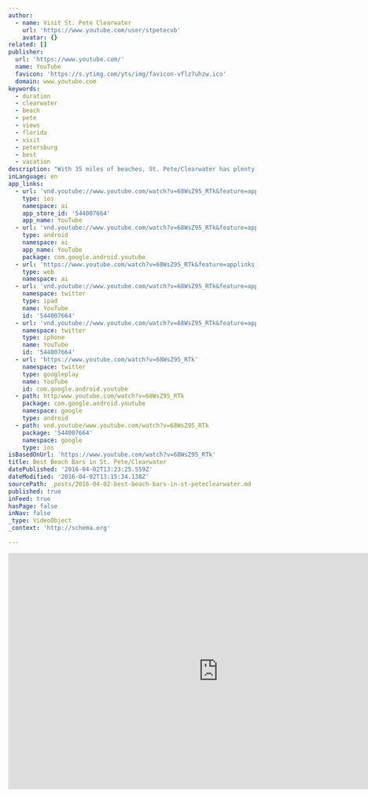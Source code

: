 ```yaml
---
author:
  - name: Visit St. Pete Clearwater
    url: 'https://www.youtube.com/user/stpetecvb'
    avatar: {}
related: []
publisher:
  url: 'https://www.youtube.com/'
  name: YouTube
  favicon: 'https://s.ytimg.com/yts/img/favicon-vflz7uhzw.ico'
  domain: www.youtube.com
keywords:
  - duration
  - clearwater
  - beach
  - pete
  - views
  - florida
  - visit
  - petersburg
  - best
  - vacation
description: "With 35 miles of beaches, St. Pete/Clearwater has plenty of beach bars to kick back and enjoy a drink and sunset. Here's a look at our top picks along Florida's Gulf Coast, including Shephard's Beach Resort."
inLanguage: en
app_links:
  - url: 'vnd.youtube://www.youtube.com/watch?v=68WsZ95_RTk&feature=applinks'
    type: ios
    namespace: ai
    app_store_id: '544007664'
    app_name: YouTube
  - url: 'vnd.youtube://www.youtube.com/watch?v=68WsZ95_RTk&feature=applinks'
    type: android
    namespace: ai
    app_name: YouTube
    package: com.google.android.youtube
  - url: 'https://www.youtube.com/watch?v=68WsZ95_RTk&feature=applinks'
    type: web
    namespace: ai
  - url: 'vnd.youtube://www.youtube.com/watch?v=68WsZ95_RTk&feature=applinks'
    namespace: twitter
    type: ipad
    name: YouTube
    id: '544007664'
  - url: 'vnd.youtube://www.youtube.com/watch?v=68WsZ95_RTk&feature=applinks'
    namespace: twitter
    type: iphone
    name: YouTube
    id: '544007664'
  - url: 'https://www.youtube.com/watch?v=68WsZ95_RTk'
    namespace: twitter
    type: googleplay
    name: YouTube
    id: com.google.android.youtube
  - path: http/www.youtube.com/watch?v=68WsZ95_RTk
    package: com.google.android.youtube
    namespace: google
    type: android
  - path: vnd.youtube/www.youtube.com/watch?v=68WsZ95_RTk
    package: '544007664'
    namespace: google
    type: ios
isBasedOnUrl: 'https://www.youtube.com/watch?v=68WsZ95_RTk'
title: Best Beach Bars in St. Pete/Clearwater
datePublished: '2016-04-02T13:23:25.559Z'
dateModified: '2016-04-02T13:15:34.138Z'
sourcePath: _posts/2016-04-02-best-beach-bars-in-st-peteclearwater.md
published: true
inFeed: true
hasPage: false
inNav: false
_type: VideoObject
_context: 'http://schema.org'

---
```

<iframe src="https://cdn.embedly.com/widgets/media.html?src=https%3A%2F%2Fwww.youtube.com%2Fembed%2F68WsZ95_RTk%3Ffeature%3Doembed&amp;url=https%3A%2F%2Fwww.youtube.com%2Fwatch%3Fv%3D68WsZ95_RTk&amp;image=https%3A%2F%2Fi.ytimg.com%2Fvi%2F68WsZ95_RTk%2Fhqdefault.jpg&amp;key=b7d04c9b404c499eba89ee7072e1c4f7&amp;type=text%2Fhtml&amp;schema=youtube" width="854" height="480" scrolling="no" frameborder="0" allowfullscreen="allowfullscreen" style=""></iframe>